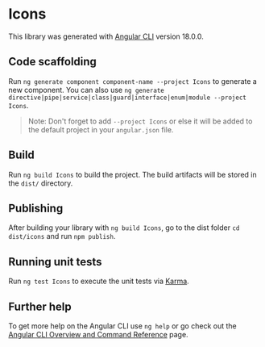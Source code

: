 # Icons

This library was generated with [Angular CLI](https://github.com/angular/angular-cli) version 18.0.0.

## Code scaffolding

Run `ng generate component component-name --project Icons` to generate a new component. You can also use `ng generate directive|pipe|service|class|guard|interface|enum|module --project Icons`.
> Note: Don't forget to add `--project Icons` or else it will be added to the default project in your `angular.json` file. 

## Build

Run `ng build Icons` to build the project. The build artifacts will be stored in the `dist/` directory.

## Publishing

After building your library with `ng build Icons`, go to the dist folder `cd dist/icons` and run `npm publish`.

## Running unit tests

Run `ng test Icons` to execute the unit tests via [Karma](https://karma-runner.github.io).

## Further help

To get more help on the Angular CLI use `ng help` or go check out the [Angular CLI Overview and Command Reference](https://angular.dev/tools/cli) page.
